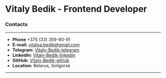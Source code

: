 # Vitaly Bedik - Frontend Developer

### Contacts

---

-   **Phone** +375 (33) 359-90-91
-   **E-mail:** vitalya.bedik@gmail.com
-   **Telegram:** [Vitaly-Bedik-telegram](https://t.me/vitalibedik)
-   **LinkedIn:** [Vitaly-Bedik-linkedin](https://linkedin.com/in/vitalyabedik/)
-   **GitHub:** [Vitaly-Bedik-github](https://github.com/vitalyabedik/)
-   **Location:** Belarus, Soligorsk

---
